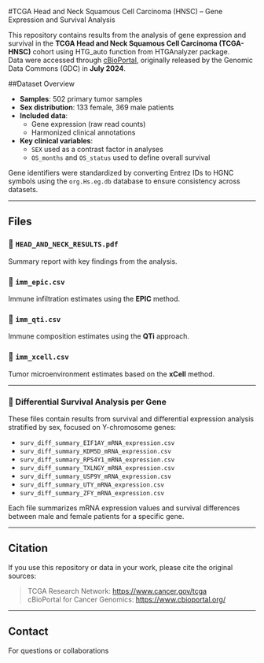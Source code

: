#TCGA Head and Neck Squamous Cell Carcinoma (HNSC) – Gene Expression and Survival Analysis

This repository contains results from the analysis of gene expression and survival in the **TCGA Head and Neck Squamous Cell Carcinoma (TCGA-HNSC)** cohort using HTG_auto function from HTGAnalyzer package.  
Data were accessed through [cBioPortal](https://www.cbioportal.org/study/summary?id=hnsc_tcga_gdc), originally released by the Genomic Data Commons (GDC) in **July 2024**.

##Dataset Overview

- **Samples**: 502 primary tumor samples  
- **Sex distribution**: 133 female, 369 male patients  
- **Included data**:
  - Gene expression (raw read counts)
  - Harmonized clinical annotations
- **Key clinical variables**:
  - `SEX` used as a contrast factor in analyses
  - `OS_months` and `OS_status` used to define overall survival

Gene identifiers were standardized by converting Entrez IDs to HGNC symbols using the `org.Hs.eg.db` database to ensure consistency across datasets.

---

## Files

### 📄 `HEAD_AND_NECK_RESULTS.pdf`
Summary report with key findings from the analysis.

### 📄 `imm_epic.csv`
Immune infiltration estimates using the **EPIC** method.

### 📄 `imm_qti.csv`
Immune composition estimates using the **QTi** approach.

### 📄 `imm_xcell.csv`
Tumor microenvironment estimates based on the **xCell** method.

---

### 📄 Differential Survival Analysis per Gene

These files contain results from survival and differential expression analysis stratified by sex, focused on Y-chromosome genes:

- `surv_diff_summary_EIF1AY_mRNA_expression.csv`
- `surv_diff_summary_KDM5D_mRNA_expression.csv`
- `surv_diff_summary_RPS4Y1_mRNA_expression.csv`
- `surv_diff_summary_TXLNGY_mRNA_expression.csv`
- `surv_diff_summary_USP9Y_mRNA_expression.csv`
- `surv_diff_summary_UTY_mRNA_expression.csv`
- `surv_diff_summary_ZFY_mRNA_expression.csv`

Each file summarizes mRNA expression values and survival differences between male and female patients for a specific gene.

---

## Citation

If you use this repository or data in your work, please cite the original sources:

> TCGA Research Network: https://www.cancer.gov/tcga  
> cBioPortal for Cancer Genomics: https://www.cbioportal.org/

---

## Contact

For questions or collaborations
